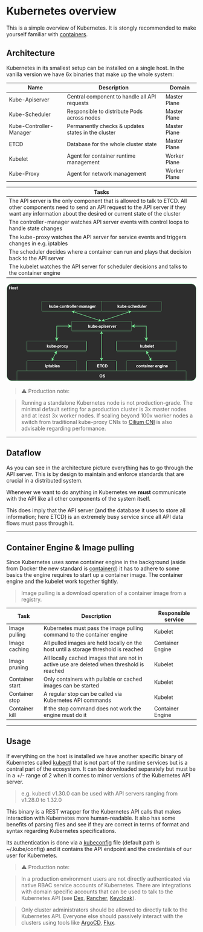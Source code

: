 # Kubernetes overview

This is a simple overview of Kubernetes. It is stongly recommended to make yourself familiar with [containers](01_containers.md).

## Architecture

Kubernetes in its smallest setup can be installed on a single host. In the vanilla version we have 6x binaries that make up the whole system:

|Name|Description|Domain|
|-|-|-|
|Kube-Apiserver|Central component to handle all API requests|Master Plane|
|Kube-Scheduler|Responsible to distribute Pods across nodes|Master Plane|
|Kube-Controller-Manager|Permanently checks & updates states in the cluster|Master Plane|
|ETCD|Database for the whole cluster state|Master Plane|
|Kubelet|Agent for container runtime management|Worker Plane|
|Kube-Proxy|Agent for network management|Worker Plane|

|Tasks|
|-|
|The API server is the only component that is allowed to talk to ETCD. All other components need to send an API request to the API server if they want any information about the desired or current state of the cluster|
|The controller-manager watches API server events with control loops to handle state changes|
|The kube-proxy watches the API server for service events and triggers changes in e.g. iptables|
|The scheduler decides where a container can run and plays that decision back to the API server|
|The kubelet watches the API server for scheduler decisions and talks to the container engine|

![image](assets/k8s_arch_simple.png)

> ⚠️ Production note:

> Running a standalone Kubernetes node is not production-grade. The minimal default setting for a production cluster is 3x master nodes and at least 3x worker nodes. If scaling beyond 100x worker nodes a switch from traditional kube-proxy CNIs to [Cilium CNI](https://cilium.io/) is also advisable regarding performance.

<hr>

## Dataflow

As you can see in the architecture picture everything has to go through the API server. This is by design to maintain and enforce standards that are crucial in a distributed system.

Whenever we want to do anything in Kubernetes we **must** communicate with the API like all other components of the system itself.

This does imply that the API server (and the database it uses to store all information; here ETCD) is an extremely busy service since all API data flows must pass through it.

<hr>

## Container Engine & Image pulling

Since Kubernetes uses some container engine in the background (aside from Docker the new standard is [containerd](https://containerd.io/)) it has to adhere to some basics the engine requires to start up a container image. The container engine and the kubelet work together tightly.

> Image pulling is a download operation of a container image from a registry.

|Task|Description|Responsible service|
|-|-|-|
|Image pulling|Kubernetes must pass the image pulling command to the container engine|Kubelet|
|Image caching|All pulled images are held locally on the host until a storage threshold is reached|Container Engine|
|Image pruning|All locally cached images that are not in active use are deleted when threshold is reached|Kubelet|
|Container start|Only containers with pullable or cached images can be started|Kubelet|
|Container stop|A regular stop can be called via Kubernetes API commands|Kubelet|
|Container kill|If the stop command does not work the engine must do it|Container Engine|

<hr>

## Usage

If everything on the host is installed we have another specific binary of Kubernetes called [kubectl](https://kubernetes.io/docs/reference/kubectl/) that is not part of the runtime services but is a central part of the ecosystem. It can be downloaded separately but must be in a +/- range of 2 when it comes to minor versions of the Kubernetes API server.

> e.g. kubectl v1.30.0 can be used with API servers ranging from v1.28.0 to 1.32.0

This binary is a REST wrapper for the Kubernetes API calls that makes interaction with Kubernetes more human-readable. It also has some benefits of parsing files and see if they are correct in terms of format and syntax regarding Kubernetes specifications.

Its authentication is done via a [kubeconfig](https://kubernetes.io/docs/concepts/configuration/organize-cluster-access-kubeconfig/) file (default path is ~/.kube/config) and it contains the API endpoint and the credentials of our user for Kubernetes.

> ⚠️ Production note:

> In a production environment users are not directly authenticated via native RBAC service accounts of Kubernetes. There are integrations with domain specific accounts that can be used to talk to the Kubernetes API (see [Dex](https://github.com/dexidp/dex), [Rancher](https://ranchermanager.docs.rancher.com/how-to-guides/new-user-guides/authentication-permissions-and-global-configuration/authentication-config/configure-active-directory), [Keycloak](https://www.keycloak.org/)).

<empty>

> Only cluster administrators should be allowed to directly talk to the Kubernetes API. Everyone else should passively interact with the clusters using tools like [ArgoCD](https://argo-cd.readthedocs.io/en/stable/), [Flux](https://fluxcd.io/).

